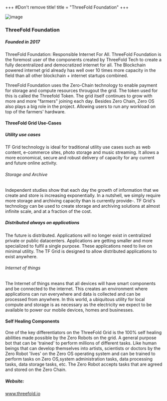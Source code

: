 +++
#Don't remove title!
title = "ThreeFold Foundation"
+++

![image](img/tftech-logo.jpg)

### ThreeFold Foundation



##### Founded in 2017

ThreeFold Foundation: Responsible Internet For All.
ThreeFold Foundation is the foremost user of the components created by ThreeFold Tech to create a fully decentralized and democratized internet for all. The Blockchain powered internet grid already has well over 10 times more capacity in the field than all other blockchain + internet startups combined. 

ThreeFold Foundation uses the Zero-Chain technology to enable payment for storage and compute resources througout the grid. The token used for this is called the Threefold Token. The grid itself continues to grow with more and more "farmers" joining each day. Besides Zero Chain, Zero OS also plays a big role in the project. Allowing users to run any workload on top of the farmers' hardware.

#### ThreeFold Grid Use-Cases

##### Utility use cases
TF Grid technology is ideal for traditional utility use cases such as web content, e-commerce sites, photo storage and music streaming. It allows a more economical, secure and robust delivery of capacity for any current and future online activity.

###### Storage and Archive
Independent studies show that each day the growth of information that we create and store is increasing exponentially. In a nutshell, we simply require more storage and archiving capacity than is currently provide-. TF Grid's technology can be used to create storage and archiving solutions at almost infinite scale, and at a fraction of the cost.

##### Distributed always on applications
The future is distributed. Applications will no longer exist in centralized private or public datacenters. Applications are getting smaller and more specialized to fulfil a single purpose. These applications need to live on minimal utility. The TF Grid is designed to allow distributed applications to exist anywhere.

###### Internet of things
The Internet of things means that all devices will have smart components and be connected to the internet. This creates an environment where applications can run everywhere and data is collected and can be processed from anywhere. In this world, a ubiquitous utility for local compute and storage is as necessary as the electricity we expect to be available to power our mobile devices, homes and businesses.

#### Self Healing Components

One of the key differentiators on the ThreeFold Grid is the 100% self healing abilities made possible by the Zero Robots on the grid.
A general purpose bot that can be 'trained' to perform millions of different tasks. Like human beings that can develop themselves into artists, scientists or doctors by the Zero Robot 'lives' on the Zero OS operating system and can be trained to perform tasks on Zero OS,system administration tasks, data processing tasks, data storage tasks, etc. The Zero Robot accepts tasks that are agreed and stored on the Zero Chain.



##### Website:

<a href="http://www.threefold.io" target="_blank">www.threefold.io</a>